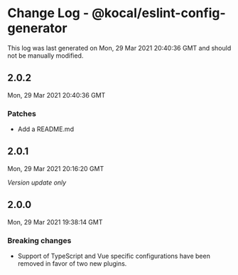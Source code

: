 # Change Log - @kocal/eslint-config-generator

This log was last generated on Mon, 29 Mar 2021 20:40:36 GMT and should not be manually modified.

## 2.0.2
Mon, 29 Mar 2021 20:40:36 GMT

### Patches

- Add a README.md

## 2.0.1
Mon, 29 Mar 2021 20:16:20 GMT

_Version update only_

## 2.0.0
Mon, 29 Mar 2021 19:38:14 GMT

### Breaking changes

- Support of TypeScript and Vue specific configurations have been removed in favor of two new plugins.

